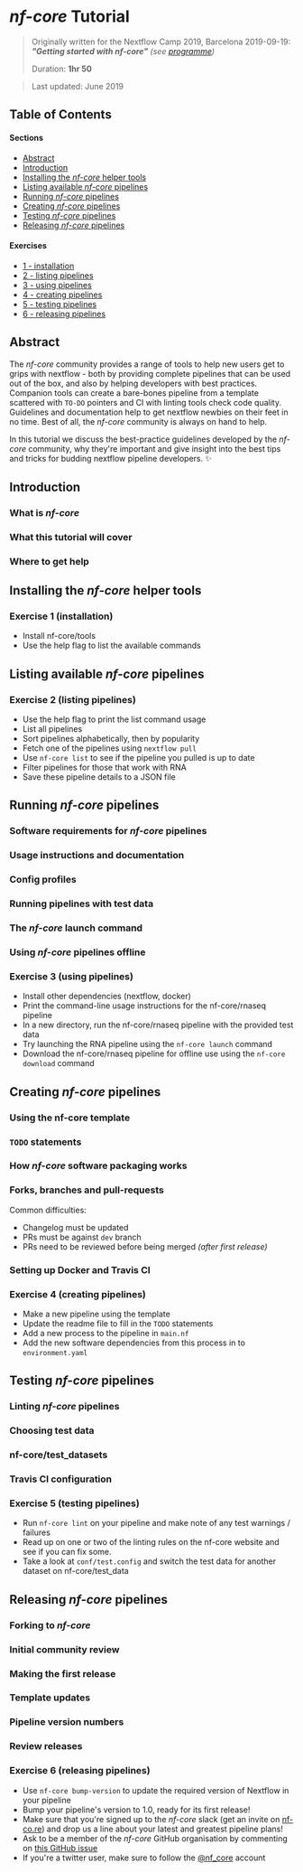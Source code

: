 # _nf-core_ Tutorial

> Originally written for the Nextflow Camp 2019, Barcelona 2019-09-19: ***"Getting started with nf-core"*** _(see [programme](https://www.nextflow.io/nfcamp/2019/phil2.html))_
>
> Duration: **1hr 50**

> Last updated: June 2019

## Table of Contents

#### Sections
* [Abstract](#abstract)
* [Introduction](#introduction)
* [Installing the _nf-core_ helper tools](#installing-the-nf-core-helper-tools)
* [Listing available _nf-core_ pipelines](#listing-available-nf-core-pipelines)
* [Running _nf-core_ pipelines](#running-nf-core-pipelines)
* [Creating _nf-core_ pipelines](#creating-nf-core-pipelines)
* [Testing _nf-core_ pipelines](#testing-nf-core-pipelines)
* [Releasing _nf-core_ pipelines](#releasing-nf-core-pipelines)

#### Exercises
* [1 - installation](#exercise-1-installation)
* [2 - listing pipelines](#exercise-2-listing-pipelines)
* [3 - using pipelines](#exercise-3-using-pipelines)
* [4 - creating pipelines](#exercise-4-creating-pipelines)
* [5 - testing pipelines](#exercise-5-testing-pipelines)
* [6 - releasing pipelines](#exercise-6-releasing-pipelines)

## Abstract

The _nf-core_ community provides a range of tools to help new users get to grips with nextflow - both by providing complete pipelines that can be used out of the box, and also by helping developers with best practices. Companion tools can create a bare-bones pipeline from a template scattered with `TO-DO` pointers and CI with linting tools check code quality. Guidelines and documentation help to get nextflow newbies on their feet in no time. Best of all, the _nf-core_ community is always on hand to help.

In this tutorial we discuss the best-practice guidelines developed by the _nf-core_ community, why they're important and give insight into the best tips and tricks for budding nextflow pipeline developers. ✨

## Introduction
### What is _nf-core_
### What this tutorial will cover
### Where to get help
## Installing the _nf-core_ helper tools
###  Exercise 1 (installation)
* Install nf-core/tools
* Use the help flag to list the available commands
## Listing available _nf-core_ pipelines
###  Exercise 2 (listing pipelines)
* Use the help flag to print the list command usage
* List all pipelines
* Sort pipelines alphabetically, then by popularity
* Fetch one of the pipelines using `nextflow pull`
* Use `nf-core list` to see if the pipeline you pulled is up to date
* Filter pipelines for those that work with RNA
* Save these pipeline details to a JSON file
## Running _nf-core_ pipelines
### Software requirements for _nf-core_ pipelines
### Usage instructions and documentation
### Config profiles
### Running pipelines with test data
### The _nf-core_ launch command
### Using _nf-core_ pipelines offline
### Exercise 3 (using pipelines)
* Install other dependencies (nextflow, docker)
* Print the command-line usage instructions for the nf-core/rnaseq pipeline
* In a new directory, run the nf-core/rnaseq pipeline with the provided test data
* Try launching the RNA pipeline using the `nf-core launch` command
* Download the nf-core/rnaseq pipeline for offline use using the `nf-core download` command
## Creating _nf-core_ pipelines
### Using the nf-core template
### `TODO` statements
### How _nf-core_ software packaging works
### Forks, branches and pull-requests
Common difficulties:
* Changelog must be updated
* PRs must be against `dev` branch
* PRs need to be reviewed before being merged _(after first release)_
### Setting up Docker and Travis CI
### Exercise 4 (creating pipelines)
* Make a new pipeline using the template
* Update the readme file to fill in the `TODO` statements
* Add a new process to the pipeline in `main.nf`
* Add the new software dependencies from this process in to `environment.yaml`
## Testing _nf-core_ pipelines
###  Linting _nf-core_ pipelines
### Choosing test data
### nf-core/test_datasets
### Travis CI configuration
### Exercise 5 (testing pipelines)
* Run `nf-core lint` on your pipeline and make note of any test warnings / failures
* Read up on one or two of the linting rules on the nf-core website and see if you can fix some.
* Take a look at `conf/test.config` and switch the test data for another dataset on nf-core/test_data
## Releasing _nf-core_ pipelines
### Forking to _nf-core_
### Initial community review
### Making the first release
### Template updates
### Pipeline version numbers
### Review releases
### Exercise 6 (releasing pipelines)
* Use `nf-core bump-version` to update the required version of Nextflow in your pipeline
* Bump your pipeline's version to 1.0, ready for its first release!
* Make sure that you're signed up to the _nf-core_ slack (get an invite on [nf-co.re](https://nf-cor.re)) and drop us a line about your latest and greatest pipeline plans!
* Ask to be a member of the _nf-core_ GitHub organisation by commenting on [this GitHub issue](https://github.com/nf-core/nf-co.re/issues/3)
* If you're a twitter user, make sure to follow the [@nf_core](https://twitter.com/nf_core) account
